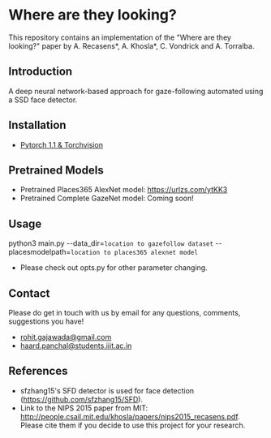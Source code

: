 # Where are they looking?

This repository contains an implementation of the "Where are they looking?" paper by A. Recasens*, A. Khosla*, C. Vondrick and A. Torralba.

## Introduction

A deep neural network-based approach for gaze-following automated using a SSD face detector.

## Installation

- [Pytorch 1.1 & Torchvision](https://pytorch.org/)

## Pretrained Models

* Pretrained Places365 AlexNet model: https://urlzs.com/ytKK3
* Pretrained Complete GazeNet model: Coming soon!


## Usage

python3 main.py --data_dir=`location to gazefollow dataset` --placesmodelpath=`location to places365 alexnet model`


* Please check out opts.py for other parameter changing.

## Contact

Please do get in touch with us by email for any questions, comments, suggestions you have!

* rohit.gajawada@gmail.com
* haard.panchal@students.iiit.ac.in

## References

* sfzhang15's SFD detector is used for face detection (https://github.com/sfzhang15/SFD).
* Link to the NIPS 2015 paper from MIT: http://people.csail.mit.edu/khosla/papers/nips2015_recasens.pdf. Please cite them if you decide to use this project for your research.
